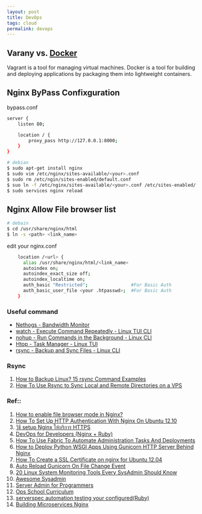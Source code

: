 ```yaml
---
layout: post
title: DevOps
tags: cloud
permalink: devops
---
```


## Varany vs. [Docker]({{url}}/docker) 
Vagrant is a tool for managing virtual machines. Docker is a tool for building and deploying applications by packaging them into lightweight containers.

## Nginx ByPass Confixguration

bypass.conf

```sh
server {
    listen 80;

    location / {
        proxy_pass http://127.0.0.1:8000;
    }
}
```

```sh
# debian
$ sudo apt-get install nginx
$ sudo vim /etc/nginx/sites-available/<your>.conf
$ sudo rm /etc/ngin/sites-enabled/default.conf
$ suo ln -f /etc/nginx/sites-available/<your>.conf /etc/sites-enabled/
$ sudo services nginx reload
```

## Nginx Allow File browser list

```sh
# debain
$ cd /usr/share/nginx/html
$ ln -s <path> <link_name>
```

edit your nginx.conf

```sh
    location /<url> {
      alias /usr/share/nginx/html/<link_name>
      autoindex on;
      autoindex_exact_size off;
      autoindex_localtime on;
      auth_basic "Restricted";                #For Basic Auth
      auth_basic_user_file <your .htpasswd>;  #For Basic Auth
    }
```

### Useful command
* [Nethogs - Bandwidth Monitor](https://www.youtube.com/watch?v=Vd848ePkM_4)
* [watch - Execute Command Repeatedly - Linux TUI CLI](https://www.youtube.com/watch?v=39rzNcqNq1E)
* [nohup - Run Commands in the Background - Linux CLI](https://www.youtube.com/watch?v=sqXZirjvo6c)
* [Htop - Task Manager - Linux TUI](https://www.youtube.com/watch?v=ZnEDfqr4Rm0)
* [rsync - Backup and Sync Files - Linux CLI](https://www.youtube.com/watch?v=a2Kvj9ff8Qk)

### Rsync
1. [How to Backup Linux? 15 rsync Command Examples](http://www.thegeekstuff.com/2010/09/rsync-command-examples/)
2. [How To Use Rsync to Sync Local and Remote Directories on a VPS](https://www.digitalocean.com/community/tutorials/how-to-use-rsync-to-sync-local-and-remote-directories-on-a-vps)

### Ref::
1. [How to enable file browser mode in Nginx?](http://techglimpse.com/enable-directory-listing-mode-nginx/)
2. [How To Set Up HTTP Authentication With Nginx On Ubuntu 12.10](https://www.digitalocean.com/community/tutorials/how-to-set-up-http-authentication-with-nginx-on-ubuntu-12-10)
3. [วิธี setup Nginx ให้บริการ HTTPS](http://www.techsuii.com/2014/08/03/how-to-setup-https-for-nginx/)
4. [DevOps for Developers (Nginx + Ruby)](http://www.youtube.com/watch?v=xr5bZ2ZR28w&list=PLjQo0sojbbxUav7I746f0lT4apGX8-iON) 
5. [How To Use Fabric To Automate Administration Tasks And Deployments](https://www.digitalocean.com/community/tutorials/how-to-use-fabric-to-automate-administration-tasks-and-deployments)
6. [How to Deploy Python WSGI Apps Using Gunicorn HTTP Server Behind Nginx](https://www.digitalocean.com/community/tutorials/how-to-deploy-python-wsgi-apps-using-gunicorn-http-server-behind-nginx)
7. [How To Create a SSL Certificate on nginx for Ubuntu 12.04](https://www.digitalocean.com/community/tutorials/how-to-create-a-ssl-certificate-on-nginx-for-ubuntu-12-04)
8. [Auto Reload Gunicorn On File Change Event](http://bryanhelmig.com/auto-reload-gunicorn-on-file-change-event/)
9. [20 Linux System Monitoring Tools Every SysAdmin Should Know](http://www.cyberciti.biz/tips/top-linux-monitoring-tools.html)
10. [Awesome Sysadmin](https://github.com/n1trux/awesome-sysadmin)
11. [Server Admin for Programmers](https://serversforhackers.com)
12. [Ops School Curriculum](http://www.opsschool.org/)
13. [serverspec automation testing your configured(Ruby)](http://serverspec.org)
14. [Building Microservices Nginx](http://nginx.com/wp-content/uploads/2015/01/Building_Microservices_Nginx.pdf)
